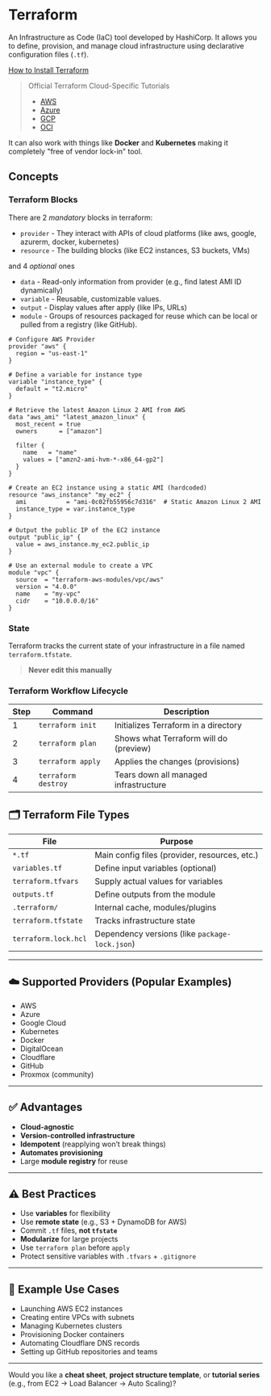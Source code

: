 # Terraform

An Infrastructure as Code (IaC) tool developed by HashiCorp. It allows you to define, provision, and manage cloud infrastructure using declarative configuration files (`.tf`).

[How to Install Terraform](https://developer.hashicorp.com/terraform/install)

> Official Terraform Cloud-Specific Tutorials
>
> - [AWS](https://developer.hashicorp.com/terraform/tutorials/aws-get-started)
> - [Azure](https://developer.hashicorp.com/terraform/tutorials/azure-get-started)
> - [GCP](https://developer.hashicorp.com/terraform/tutorials/gcp-get-started)
> - [OCI](https://developer.hashicorp.com/terraform/tutorials/oci-get-started)

It can also work with things like **Docker** and **Kubernetes** making it completely "free of vendor lock-in" tool.

## Concepts

### Terraform Blocks

There are 2 *mandatory* blocks in terraform:

- `provider` - They interact with APIs of cloud platforms (like aws, google, azurerm, docker, kubernetes)
- `resource` - The building blocks (like EC2 instances, S3 buckets, VMs)

and 4 *optional* ones

- `data` - Read-only information from provider (e.g., find latest AMI ID dynamically)
- `variable` - Reusable, customizable values.
- `output` - Display values after apply (like IPs, URLs)
- `module` - Groups of resources packaged for reuse which can be local or pulled from a registry (like GitHub).

```hcl
# Configure AWS Provider
provider "aws" {
  region = "us-east-1"
}

# Define a variable for instance type
variable "instance_type" {
  default = "t2.micro"
}

# Retrieve the latest Amazon Linux 2 AMI from AWS
data "aws_ami" "latest_amazon_linux" {
  most_recent = true
  owners      = ["amazon"]

  filter {
    name   = "name"
    values = ["amzn2-ami-hvm-*-x86_64-gp2"]
  }
}

# Create an EC2 instance using a static AMI (hardcoded)
resource "aws_instance" "my_ec2" {
  ami           = "ami-0c02fb55956c7d316"  # Static Amazon Linux 2 AMI
  instance_type = var.instance_type
}

# Output the public IP of the EC2 instance
output "public_ip" {
  value = aws_instance.my_ec2.public_ip
}

# Use an external module to create a VPC
module "vpc" {
  source  = "terraform-aws-modules/vpc/aws"
  version = "4.0.0"
  name    = "my-vpc"
  cidr    = "10.0.0.0/16"
}

```

### **State**

Terraform tracks the current state of your infrastructure in a file named `terraform.tfstate`.

> **Never edit this manually**

### Terraform Workflow Lifecycle

| Step | Command             | Description                            |
| ---- | ------------------- | -------------------------------------- |
| 1    | `terraform init`    | Initializes Terraform in a directory   |
| 2    | `terraform plan`    | Shows what Terraform will do (preview) |
| 3    | `terraform apply`   | Applies the changes (provisions)       |
| 4    | `terraform destroy` | Tears down all managed infrastructure  |

## 🗂️ Terraform File Types

| File                 | Purpose                                        |
| -------------------- | ---------------------------------------------- |
| `*.tf`               | Main config files (provider, resources, etc.)  |
| `variables.tf`       | Define input variables (optional)              |
| `terraform.tfvars`   | Supply actual values for variables             |
| `outputs.tf`         | Define outputs from the module                 |
| `.terraform/`        | Internal cache, modules/plugins                |
| `terraform.tfstate`  | Tracks infrastructure state                    |
| `terraform.lock.hcl` | Dependency versions (like `package-lock.json`) |

---

## ☁️ Supported Providers (Popular Examples)

* AWS
* Azure
* Google Cloud
* Kubernetes
* Docker
* DigitalOcean
* Cloudflare
* GitHub
* Proxmox (community)

---

## ✅ Advantages

* **Cloud-agnostic**
* **Version-controlled infrastructure**
* **Idempotent** (reapplying won’t break things)
* **Automates provisioning**
* Large **module registry** for reuse

---

## ⚠️ Best Practices

* Use **variables** for flexibility
* Use **remote state** (e.g., S3 + DynamoDB for AWS)
* Commit `.tf` files, **not `tfstate`**
* **Modularize** for large projects
* Use `terraform plan` before `apply`
* Protect sensitive variables with `.tfvars` + `.gitignore`

---

## 🧠 Example Use Cases

* Launching AWS EC2 instances
* Creating entire VPCs with subnets
* Managing Kubernetes clusters
* Provisioning Docker containers
* Automating Cloudflare DNS records
* Setting up GitHub repositories and teams

---

Would you like a **cheat sheet**, **project structure template**, or **tutorial series** (e.g., from EC2 → Load Balancer → Auto Scaling)?

